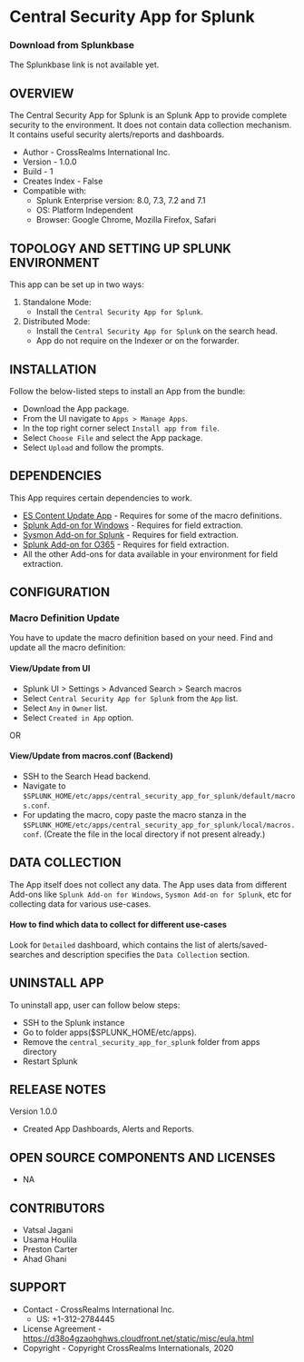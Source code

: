 # Central Security App for Splunk

### Download from Splunkbase
The Splunkbase link is not available yet.


OVERVIEW
--------
The Central Security App for Splunk is an Splunk App to provide complete security to the environment. It does not contain data collection mechanism. It contains useful security alerts/reports and dashboards.


* Author - CrossRealms International Inc.
* Version - 1.0.0
* Build - 1
* Creates Index - False
* Compatible with:
   * Splunk Enterprise version: 8.0, 7.3, 7.2 and 7.1
   * OS: Platform Independent
   * Browser: Google Chrome, Mozilla Firefox, Safari



TOPOLOGY AND SETTING UP SPLUNK ENVIRONMENT
------------------------------------------
This app can be set up in two ways: 
  1. Standalone Mode: 
     * Install the `Central Security App for Splunk`.
  2. Distributed Mode: 
     * Install the `Central Security App for Splunk` on the search head.
     * App do not require on the Indexer or on the forwarder.



INSTALLATION
------------
Follow the below-listed steps to install an App from the bundle:

* Download the App package.
* From the UI navigate to `Apps > Manage Apps`.
* In the top right corner select `Install app from file`.
* Select `Choose File` and select the App package.
* Select `Upload` and follow the prompts.


DEPENDENCIES
------------
This App requires certain dependencies to work.

* [ES Content Update App](https://splunkbase.splunk.com/app/3449/) - Requires for some of the macro definitions.
* [Splunk Add-on for Windows](https://splunkbase.splunk.com/app/742/) - Requires for field extraction.
* [Sysmon Add-on for Splunk](https://splunkbase.splunk.com/app/1914/) - Requires for field extraction.
* [Splunk Add-on for O365](https://splunkbase.splunk.com/app/4055/) - Requires for field extraction.
* All the other Add-ons for data available in your environment for field extraction.


CONFIGURATION
-------------
### Macro Definition Update ###
You have to update the macro definition based on your need.
Find and update all the macro definition:

#### View/Update from UI
* Splunk UI > Settings > Advanced Search > Search macros
* Select `Central Security App for Splunk` from the `App` list.
* Select `Any` in `Owner` list.
* Select `Created in App` option.

OR 

#### View/Update from macros.conf (Backend)

* SSH to the Search Head backend.
* Navigate to `$SPLUNK_HOME/etc/apps/central_security_app_for_splunk/default/macros.conf`.
* For updating the macro, copy paste the macro stanza in the `$SPLUNK_HOME/etc/apps/central_security_app_for_splunk/local/macros.conf`. (Create the file in the local directory if not present already.)



DATA COLLECTION
-------------
The App itself does not collect any data. The App uses data from different Add-ons like `Splunk Add-on for Windows`, `Sysmon Add-on for Splunk`, etc for collecting data for various use-cases.

#### How to find which data to collect for different use-cases
Look for `Detailed` dashboard, which contains the list of alerts/saved-searches and description specifies the `Data Collection` section.


UNINSTALL APP
-------------
To uninstall app, user can follow below steps:
* SSH to the Splunk instance
* Go to folder apps($SPLUNK_HOME/etc/apps).
* Remove the `central_security_app_for_splunk` folder from apps directory
* Restart Splunk


RELEASE NOTES
-------------
Version 1.0.0
* Created App Dashboards, Alerts and Reports.


OPEN SOURCE COMPONENTS AND LICENSES
------------------------------
* NA


CONTRIBUTORS
------------
* Vatsal Jagani
* Usama Houlila
* Preston Carter
* Ahad Ghani


SUPPORT
-------
* Contact - CrossRealms International Inc.
  * US: +1-312-2784445
* License Agreement - https://d38o4gzaohghws.cloudfront.net/static/misc/eula.html
* Copyright - Copyright CrossRealms Internationals, 2020
